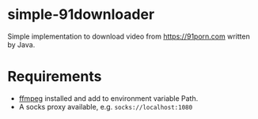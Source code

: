# simple-91downloader
Simple implementation to download video from https://91porn.com written by Java.

# Requirements

- [ffmpeg](https://www.ffmpeg.org/download.html) installed and add to environment variable Path.
- A socks proxy available, e.g. `socks://localhost:1080`